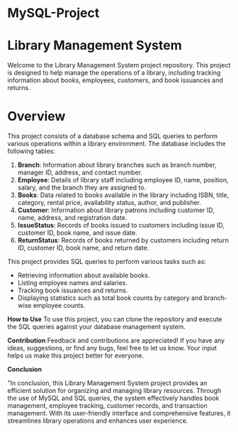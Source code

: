 # MySQL-Project
# Library Management System
Welcome to the Library Management System project repository. This project is designed to help manage the operations of a library, including tracking information about books, employees, customers, and book issuances and returns.
# Overview
This project consists of a database schema and SQL queries to perform various operations within a library environment. The database includes the following tables:
1. **Branch**: Information about library branches such as branch number, manager ID, address, and contact number.
2. **Employee**: Details of library staff including employee ID, name, position, salary, and the branch they are assigned to.
3. **Books**: Data related to books available in the library including ISBN, title, category, rental price, availability status, author, and publisher.
4. **Customer**: Information about library patrons including customer ID, name, address, and registration date.
5. **IssueStatus**: Records of books issued to customers including issue ID, customer ID, book name, and issue date.
6. **ReturnStatus**: Records of books returned by customers including return ID, customer ID, book name, and return date.

This project provides SQL queries to perform various tasks such as:
- Retrieving information about available books.
- Listing employee names and salaries.
- Tracking book issuances and returns.
- Displaying statistics such as total book counts by category and branch-wise employee 
  counts.

**How to Use**
To use this project, you can clone the repository and execute the SQL queries against your database management system.

**Contribution**
Feedback and contributions are appreciated! If you have any ideas, suggestions, or find any bugs, feel free to let us know. Your input helps us make this project better for everyone.

**Conclusion**

"In conclusion, this Library Management System project provides an efficient solution for organizing and managing library resources. Through the use of MySQL and SQL queries, the system effectively handles book management, employee tracking, customer records, and transaction management. With its user-friendly interface and comprehensive features, it streamlines library operations and enhances user experience.


